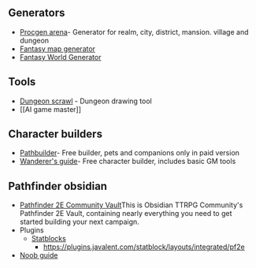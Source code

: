 ## Generators
- [Procgen arena](https://watabou.github.io/)- Generator for realm, city, district, mansion. village and dungeon
- [Fantasy map generator](https://azgaar.github.io/Fantasy-Map-Generator/)
- [Fantasy World Generator](https://donjon.bin.sh/fantasy/world/)

## Tools
- [Dungeon scrawl](https://app.dungeonscrawl.com/) - Dungeon drawing tool
- [[AI game master]]

## Character builders
- [Pathbuilder](https://pathbuilder2e.com/)- Free builder, pets and companions only in paid version
- [Wanderer's guide](https://wanderersguide.app/)- Free character builder, includes basic GM tools

## Pathfinder obsidian
- [Pathfinder 2E Community Vault](https://github.com/Obsidian-TTRPG-Community/Pathfinder-2E-SRD-Markdown/tree/main)This is Obsidian TTRPG Community's Pathfinder 2E Vault, containing nearly everything you need to get started building your next campaign.
- Plugins
	- [Statblocks](https://plugins.javalent.com/statblocks)
		- https://plugins.javalent.com/statblock/layouts/integrated/pf2e
- [Noob guide](https://www.patreon.com/posts/67310539)